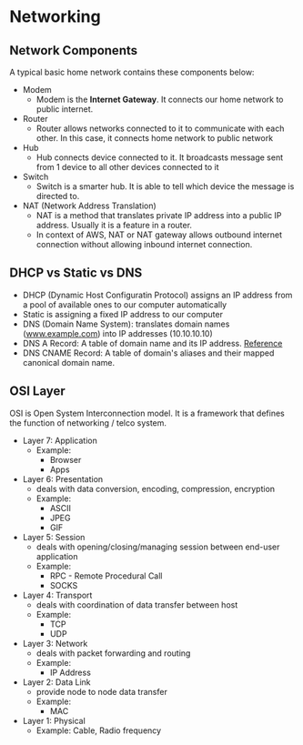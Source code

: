 # Networking

## Network Components
A typical basic home network contains these components below:
- Modem
  - Modem is the **Internet Gateway**. It connects our home network to public internet.
- Router
  - Router allows networks connected to it to communicate with each other. In this case, it connects home network to public network
- Hub
  - Hub connects device connected to it. It broadcasts message sent from 1 device to all other devices connected to it
- Switch
  - Switch is a smarter hub. It is able to tell which device the message is directed to.
- NAT (Network Address Translation)
  - NAT is a method that translates private IP address into a public IP address. Usually it is a feature in a router.
  - In context of AWS, NAT or NAT gateway allows outbound internet connection without allowing inbound internet connection.

## DHCP vs Static vs DNS
- DHCP (Dynamic Host Configuratin Protocol) assigns an IP address from a pool of available ones to our computer automatically
- Static is assigning a fixed IP address to our computer
- DNS (Domain Name System): translates domain names (www.example.com) into IP addresses (10.10.10.10)
- DNS A Record: A table of domain name and its IP address. [Reference](https://www.cloudflare.com/learning/dns/dns-records/dns-a-record/)
- DNS CNAME Record: A table of domain's aliases and their mapped canonical domain name.

## OSI Layer
OSI is Open System Interconnection model. It is a framework that defines the function of networking / telco system.

- Layer 7: Application
  - Example:
    - Browser
    - Apps
- Layer 6: Presentation
  - deals with data conversion, encoding, compression, encryption
  - Example:
    - ASCII
    - JPEG
    - GIF
- Layer 5: Session
  - deals with opening/closing/managing session between end-user application
  - Example:
    - RPC - Remote Procedural Call
    - SOCKS
- Layer 4: Transport
  - deals with coordination of data transfer between host
  - Example:
    - TCP
    - UDP
- Layer 3: Network
  - deals with packet forwarding and routing
  - Example:
    - IP Address
- Layer 2: Data Link
  - provide node to node data transfer
  - Example:
    - MAC
- Layer 1: Physical
  - Example: Cable, Radio frequency
